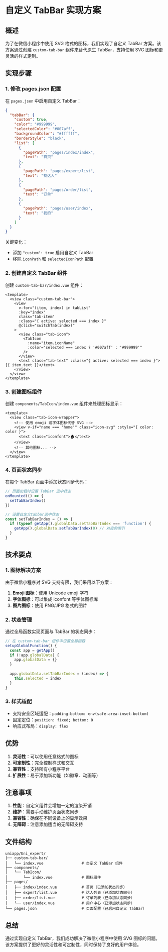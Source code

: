# 自定义 TabBar 实现方案

## 概述

为了在微信小程序中使用 SVG 格式的图标，我们实现了自定义 TabBar 方案。该方案通过创建 `custom-tab-bar` 组件来替代原生 TabBar，支持使用 SVG 图标和更灵活的样式定制。

## 实现步骤

### 1. 修改 pages.json 配置

在 `pages.json` 中启用自定义 TabBar：

```json
{
  "tabBar": {
    "custom": true,
    "color": "#999999",
    "selectedColor": "#007aff",
    "backgroundColor": "#ffffff",
    "borderStyle": "black",
    "list": [
      {
        "pagePath": "pages/index/index",
        "text": "首页"
      },
      {
        "pagePath": "pages/expert/list",
        "text": "找达人"
      },
      {
        "pagePath": "pages/order/list",
        "text": "订单"
      },
      {
        "pagePath": "pages/user/index",
        "text": "我的"
      }
    ]
  }
}
```

关键变化：
- 添加 `"custom": true` 启用自定义 TabBar
- 移除 `iconPath` 和 `selectedIconPath` 配置

### 2. 创建自定义 TabBar 组件

创建 `custom-tab-bar/index.vue` 组件：

```vue
<template>
  <view class="custom-tab-bar">
    <view 
      v-for="(item, index) in tabList" 
      :key="index"
      class="tab-item"
      :class="{ active: selected === index }"
      @click="switchTab(index)"
    >
      <view class="tab-icon">
        <TabIcon 
          :name="item.iconName" 
          :color="selected === index ? '#007aff' : '#999999'"
        />
      </view>
      <text class="tab-text" :class="{ active: selected === index }">{{ item.text }}</text>
    </view>
  </view>
</template>
```

### 3. 创建图标组件

创建 `components/TabIcon/index.vue` 组件来处理图标显示：

```vue
<template>
  <view class="tab-icon-wrapper">
    <!-- 使用 emoji 或字体图标代替 SVG -->
    <view v-if="name === 'home'" class="icon-svg" :style="{ color: color }">
      <text class="iconfont">🏠</text>
    </view>
    <!-- 其他图标... -->
  </view>
</template>
```

### 4. 页面状态同步

在每个 TabBar 页面中添加状态同步代码：

```javascript
// 页面加载时设置 TabBar 选中状态
onMounted(() => {
  setTabBarIndex()
})

// 设置自定义tabbar选中状态
const setTabBarIndex = () => {
  if (typeof getApp().globalData.setTabBarIndex === 'function') {
    getApp().globalData.setTabBarIndex(0) // 对应的索引
  }
}
```

## 技术要点

### 1. 图标解决方案

由于微信小程序对 SVG 支持有限，我们采用以下方案：

1. **Emoji 图标**：使用 Unicode emoji 字符
2. **字体图标**：可以集成 iconfont 等字体图标库
3. **图片图标**：使用 PNG/JPG 格式的图片

### 2. 状态管理

通过全局函数实现页面与 TabBar 的状态同步：

```javascript
// 在 custom-tab-bar 组件中设置全局函数
setupGlobalFunction() {
  const app = getApp()
  if (!app.globalData) {
    app.globalData = {}
  }
  
  app.globalData.setTabBarIndex = (index) => {
    this.selected = index
  }
}
```

### 3. 样式适配

- 支持安全区域适配：`padding-bottom: env(safe-area-inset-bottom)`
- 固定定位：`position: fixed; bottom: 0`
- 响应式布局：`display: flex`

## 优势

1. **灵活性**：可以使用任意格式的图标
2. **可定制性**：完全控制样式和交互
3. **兼容性**：支持所有小程序平台
4. **扩展性**：易于添加新功能（如徽章、动画等）

## 注意事项

1. **性能**：自定义组件会增加一定的渲染开销
2. **维护**：需要手动维护页面状态同步
3. **兼容性**：确保在不同设备上的显示效果
4. **无障碍**：注意添加适当的无障碍支持

## 文件结构

```
uniapp/Uni_expert/
├── custom-tab-bar/
│   └── index.vue                 # 自定义 TabBar 组件
├── components/
│   └── TabIcon/
│       └── index.vue             # 图标组件
├── pages/
│   ├── index/index.vue           # 首页（已添加状态同步）
│   ├── expert/list.vue           # 达人列表（已添加状态同步）
│   ├── order/list.vue            # 订单列表（已添加状态同步）
│   └── user/index.vue            # 用户中心（已添加状态同步）
└── pages.json                    # 页面配置（已启用自定义 TabBar）
```

## 总结

通过实现自定义 TabBar，我们成功解决了微信小程序中使用 SVG 图标的问题。该方案提供了更好的灵活性和可定制性，同时保持了良好的用户体验。
